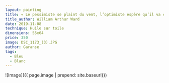 ```yaml
---
layout: painting
title: « Le pessimiste se plaint du vent, l’optimiste espère qu’il va changer, le réaliste ajuste ses voiles. »  
title_author: William Arthur Ward
date: 2019-11-08
technique: Huile sur toile
dimensions: 55x64
price: 350
image: DSC_1173_(3).JPG
author: Garanse
tags:
  - Bleu
  - Blanc
---
```

![Image]({{ page.image | prepend: site.baseurl}})